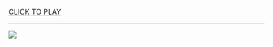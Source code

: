 
<a href="https://premium76.site?title=fnaf_games_unblocked&ref=13M">CLICK TO PLAY</a></h3>
<hr>

<a href="https://premium76.site?title=fnaf_games_unblocked&ref=13M"><img src="https://clearcache.store/games.png"></a>



